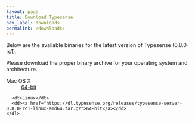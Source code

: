 ```yaml
---
layout: page
title: Download Typesense
nav_label: downloads
permalink: /downloads/
---
```


<div class="row no-gutters">
  <div class="col-md-8">
    <p>Below are the available binaries for the latest version of Typesense (0.8.0-rc1).</p>
    <p>Please download the proper binary archive for your operating system and architecture.</p>
    <dl id="release-downloads">
      <dt>Mac OS X</dt>
      <dd><a href="https://dl.typesense.org/releases/typesense-server-0.8.0-rc1-darwin-amd64.tar.gz">64-bit</a></dd>

      <dt>Linux</dt>
      <dd><a href="https://dl.typesense.org/releases/typesense-server-0.8.0-rc1-linux-amd64.tar.gz">64-bit</a></dd>
    </dl>
  </div>
</div>

<div class="row">
  <div class="col-md-8">

  </div>
</div>